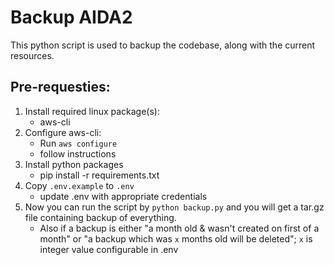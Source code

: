 # Backup AIDA2

This python script is used to backup the codebase, along with the current resources.

## Pre-requesties:
1. Install required linux package(s):
    - aws-cli
2. Configure aws-cli:
    - Run `aws configure`
    - follow instructions
3. Install python packages
    - pip install -r requirements.txt
4. Copy `.env.example` to `.env`
    - update .env with appropriate credentials
5. Now you can run the script by `python backup.py` and you will get a tar.gz file containing backup of everything.
    - Also if a backup is either "a month old & wasn't created on first of a month"
        or "a backup which was `x` months old will be deleted"; `x` is integer value configurable in .env